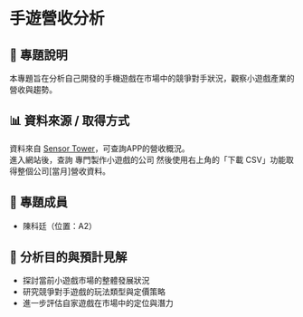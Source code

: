 # 手遊營收分析

## 📘 專題說明
本專題旨在分析自己開發的手機遊戲在市場中的競爭對手狀況，觀察小遊戲產業的營收與趨勢。

## 📊 資料來源 / 取得方式
資料來自 <a href="https://sensortower.com/" target="_blank">Sensor Tower</a>，可查詢APP的營收概況。  
進入網站後，查詢 專門製作小遊戲的公司 然後使用右上角的「下載 CSV」功能取得整個公司[當月]營收資料。

## 👥 專題成員
- 陳科廷（位置：A2）

## 🎯 分析目的與預計見解
- 探討當前小遊戲市場的整體發展狀況  
- 研究競爭對手遊戲的玩法類型與定價策略  
- 進一步評估自家遊戲在市場中的定位與潛力




